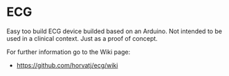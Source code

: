 # ECG
Easy too build ECG device builded based on an Arduino. Not intended to be used in a clinical context. Just as a proof of concept.

For further information go to the Wiki page:
* https://github.com/horvatj/ecg/wiki
